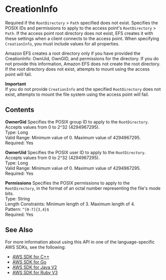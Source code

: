 # CreationInfo<a name="API_CreationInfo"></a>

Required if the `RootDirectory` > `Path` specified does not exist\. Specifies the POSIX IDs and permissions to apply to the access point's `RootDirectory` > `Path`\. If the access point root directory does not exist, EFS creates it with these settings when a client connects to the access point\. When specifying `CreationInfo`, you must include values for all properties\. 

Amazon EFS creates a root directory only if you have provided the CreationInfo: OwnUid, OwnGID, and permissions for the directory\. If you do not provide this information, Amazon EFS does not create the root directory\. If the root directory does not exist, attempts to mount using the access point will fail\.

**Important**  
If you do not provide `CreationInfo` and the specified `RootDirectory` does not exist, attempts to mount the file system using the access point will fail\.

## Contents<a name="API_CreationInfo_Contents"></a>

 **OwnerGid**   <a name="efs-Type-CreationInfo-OwnerGid"></a>
Specifies the POSIX group ID to apply to the `RootDirectory`\. Accepts values from 0 to 2^32 \(4294967295\)\.  
Type: Long  
Valid Range: Minimum value of 0\. Maximum value of 4294967295\.  
Required: Yes

 **OwnerUid**   <a name="efs-Type-CreationInfo-OwnerUid"></a>
Specifies the POSIX user ID to apply to the `RootDirectory`\. Accepts values from 0 to 2^32 \(4294967295\)\.  
Type: Long  
Valid Range: Minimum value of 0\. Maximum value of 4294967295\.  
Required: Yes

 **Permissions**   <a name="efs-Type-CreationInfo-Permissions"></a>
Specifies the POSIX permissions to apply to the `RootDirectory`, in the format of an octal number representing the file's mode bits\.  
Type: String  
Length Constraints: Minimum length of 3\. Maximum length of 4\.  
Pattern: `^[0-7]{3,4}$`   
Required: Yes

## See Also<a name="API_CreationInfo_SeeAlso"></a>

For more information about using this API in one of the language\-specific AWS SDKs, see the following:
+  [AWS SDK for C\+\+](https://docs.aws.amazon.com/goto/SdkForCpp/elasticfilesystem-2015-02-01/CreationInfo) 
+  [AWS SDK for Go](https://docs.aws.amazon.com/goto/SdkForGoV1/elasticfilesystem-2015-02-01/CreationInfo) 
+  [AWS SDK for Java V2](https://docs.aws.amazon.com/goto/SdkForJavaV2/elasticfilesystem-2015-02-01/CreationInfo) 
+  [AWS SDK for Ruby V3](https://docs.aws.amazon.com/goto/SdkForRubyV3/elasticfilesystem-2015-02-01/CreationInfo) 